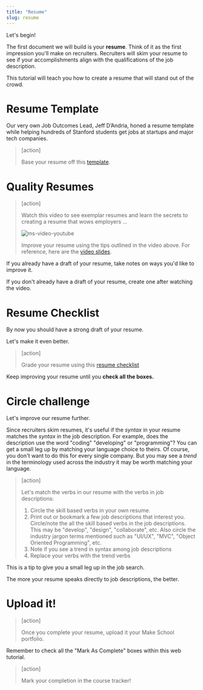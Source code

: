 ```yaml
---
title: "Resume"
slug: resume
---
```


Let's begin!

The first document we will build is your **resume**. Think of it as the first impression you'll make on recruiters. Recruiters will skim your resume to see if your accomplishments align with the qualifications of the job description.

This tutorial will teach you how to create a resume that will stand out of the crowd.

# Resume Template

Our very own Job Outcomes Lead, Jeff D’Andria, honed a resume template while helping hundreds of Stanford students get jobs at startups and major tech companies.

> [action]
>
> Base your resume off this [template](https://docs.google.com/document/u/1/d/17Uyvo4AXdrHsKYFz4w8ceRbwHC_jw73bF37x7pK08Kc/edit).

# Quality Resumes

> [action]
>
> Watch this video to see exemplar resumes and learn the secrets to creating a resume that wows employers ...
>
> ![ms-video-youtube](https://www.youtube.com/embed/tXNpz_tOnVU)
>
> Improve your resume using the tips outlined in the video above. For reference, here are the [video slides](https://docs.google.com/presentation/u/1/d/1TXO6-VC12iYY1r-48SfgleTjH8xjMy8Ge5JHNmNDDj0/edit?usp=drive_web).

If you already have a draft of your resume, take notes on ways you'd like to improve it.

If you don't already have a draft of your resume, create one after watching the video.


# Resume Checklist

By now you should have a strong draft of your resume.

Let's make it even better.

> [action]
>
> Grade your resume using this [resume checklist](https://docs.google.com/document/d/1FD52I6tKofC1zpZyLWmX1BCQw5WDPkmzimvDSK_E_nM/edit#heading=h.9dw8bx66eg63)

Keep improving your resume until you **check all the boxes.**

# Circle challenge

Let's improve our resume further.

Since recruiters skim resumes, it's useful if the _syntax_ in your resume matches the _syntax_ in the job description. For example, does the description use the word "coding" "developing" or "programming"? You can get a small leg up by matching your language choice to theirs. Of course, you don't want to do this for every single company. But you may see a _trend_ in the terminology used across the industry it may be worth matching your language.

> [action]
>
> Let's match the verbs in our resume with the verbs in job descriptions:
>
> 1. Circle the skill based verbs in your own resume.
> 1. Print out or bookmark a few job descriptions that interest you. Circle/note the all the skill based verbs in the job descriptions. This may be "develop", "design", "collaborate", etc. Also circle the industry jargon terms mentioned such as "UI/UX", "MVC", "Object Oriented Programming", etc.
> 1. Note if you see a trend in syntax among job descriptions
> 1. Replace your verbs with the trend verbs

This is a tip to give you a small leg up in the job search.

The more your resume speaks directly to job descriptions, the better.

# Upload it!

> [action]
>
> Once you complete your resume, upload it your Make School portfolio.

Remember to check all the "Mark As Complete" boxes within this web tutorial.

> [action]
>
> Mark your completion in the course tracker!
